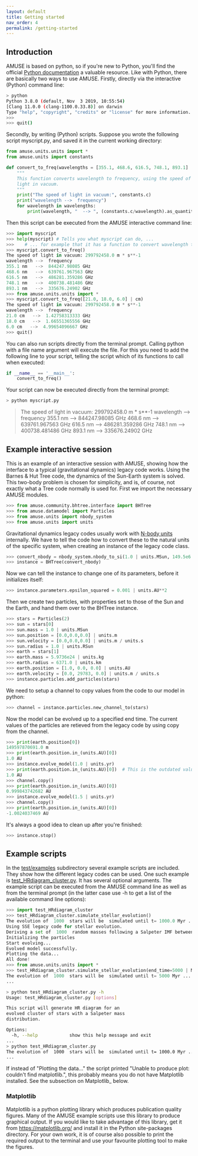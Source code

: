 ```yaml
---
layout: default
title: Getting started
nav_order: 4
permalink: /getting-started
---
```


## Introduction

AMUSE is based on python, so if you're new to Python, you'll find the
official [Python documentation](http://docs.python.org/) a valuable
resource. Like with Python, there are basically two ways to use AMUSE.
Firstly, directly via the interactive (Python) command line:

```bash
> python
Python 3.8.0 (default, Nov  3 2019, 10:55:54) 
[Clang 11.0.0 (clang-1100.0.33.8)] on darwin
Type "help", "copyright", "credits" or "license" for more information.
>>> 
>>> quit()    
```

Secondly, by writing (Python) scripts. Suppose you wrote the following
script myscript.py, and saved it in the current working directory:

```python
from amuse.units.units import *
from amuse.units import constants

def convert_to_freq(wavelengths = [355.1, 468.6, 616.5, 748.1, 893.1] | nano(m)):
    """
    This function converts wavelength to frequency, using the speed of
    light in vacuum.
    """
    print("The speed of light in vacuum:", constants.c)
    print("wavelength -->  frequency")
    for wavelength in wavelengths:
        print(wavelength, "  --> ", (constants.c/wavelength).as_quantity_in(giga(Hz)))
```

Then this script can be executed from the AMUSE interactive command
line:

```python
>>> import myscript
>>> help(myscript) # Tells you what myscript can do, ...
>>>    # ... for example that it has a function to convert wavelength to frequency.
>>> myscript.convert_to_freq()
The speed of light in vacuum: 299792458.0 m * s**-1
wavelength -->  frequency
355.1 nm   -->  844247.98085 GHz
468.6 nm   -->  639761.967563 GHz
616.5 nm   -->  486281.359286 GHz
748.1 nm   -->  400738.481486 GHz
893.1 nm   -->  335676.24902 GHz
>>> from amuse.units.units import *
>>> myscript.convert_to_freq([21.0, 18.0, 6.0] | cm)
The speed of light in vacuum: 299792458.0 m * s**-1
wavelength -->  frequency
21.0 cm   -->  1.42758313333 GHz
18.0 cm   -->  1.66551365556 GHz
6.0 cm   -->  4.99654096667 GHz
>>> quit()
```

You can also run scripts directly from the terminal prompt. Calling
python with a file name argument will execute the file. For
this you need to add the following line to your script, telling the
script which of its functions to call when executed:

```python
if __name__ == '__main__':
    convert_to_freq()
```

Your script can now be executed directly from the terminal prompt:

```bash
> python myscript.py
```

> The speed of light in vacuum: 299792458.0 m \* s\*\*-1 wavelength --\>
> frequency 355.1 nm --\> 844247.98085 GHz 468.6 nm --\> 639761.967563
> GHz 616.5 nm --\> 486281.359286 GHz 748.1 nm --\> 400738.481486 GHz
> 893.1 nm --\> 335676.24902 GHz

## Example interactive session

This is an example of an interactive session with AMUSE, showing how the
interface to a typical (gravitational dynamics) legacy code works. Using
the Barnes & Hut Tree code, the dynamics of the Sun-Earth system is
solved. This two-body problem is chosen for simplicity, and is, of
course, not exactly what a Tree code normally is used for. First we
import the necessary AMUSE modules.

```python
>>> from amuse.community.bhtree.interface import BHTree
>>> from amuse.datamodel import Particles
>>> from amuse.units import nbody_system
>>> from amuse.units import units
```

Gravitational dynamics legacy codes usually work with [N-body
units](https://en.wikipedia.org/wiki/N-body_units) internally. We have
to tell the code how to convert these to the natural units of the
specific system, when creating an instance of the legacy code class.

```python
>>> convert_nbody = nbody_system.nbody_to_si(1.0 | units.MSun, 149.5e6 | units.km)
>>> instance = BHTree(convert_nbody)
```

Now we can tell the instance to change one of its parameters, before it
initializes itself:

```python
>>> instance.parameters.epsilon_squared = 0.001 | units.AU**2
```

Then we create two particles, with properties set to those of the Sun
and the Earth, and hand them over to the BHTree instance.

```python
>>> stars = Particles(2)
>>> sun = stars[0]
>>> sun.mass = 1.0 | units.MSun
>>> sun.position = [0.0,0.0,0.0] | units.m
>>> sun.velocity = [0.0,0.0,0.0] | units.m / units.s
>>> sun.radius = 1.0 | units.RSun
>>> earth = stars[1]
>>> earth.mass = 5.9736e24 | units.kg
>>> earth.radius = 6371.0 | units.km 
>>> earth.position = [1.0, 0.0, 0.0] | units.AU
>>> earth.velocity = [0.0, 29783, 0.0] | units.m / units.s
>>> instance.particles.add_particles(stars)
```

We need to setup a channel to copy values from the code to our model in
python:

```python
>>> channel = instance.particles.new_channel_to(stars)
```

Now the model can be evolved up to a specified end time. The current
values of the particles are retieved from the legacy code by using copy
from the channel.

```python
>>> print(earth.position[0])
149597870691.0 m
>>> print(earth.position.in_(units.AU)[0])
1.0 AU
>>> instance.evolve_model(1.0 | units.yr)
>>> print(earth.position.in_(units.AU)[0])  # This is the outdated value! (should update_particles first)
1.0 AU
>>> channel.copy()
>>> print(earth.position.in_(units.AU)[0])
0.999843742682 AU
>>> instance.evolve_model(1.5 | units.yr)
>>> channel.copy()
>>> print(earth.position.in_(units.AU)[0])
-1.0024037469 AU
```

It's always a good idea to clean up after you're finished:

```python
>>> instance.stop()
```

## Example scripts

In the
[test/examples](https://github.com/amusecode/amuse/tree/master/examples)
subdirectory several example scripts are included. They show how the
different legacy codes can be used. One such example is
[test\_HRdiagram\_cluster.py](https://github.com/amusecode/amuse/blob/master/examples/applications/test_HRdiagram_cluster.py).
It has several optional arguments. The example script can be executed
from the AMUSE command line as well as from the terminal prompt (in the
latter case use -h to get a list of the available command line options):

```python
>>> import test_HRdiagram_cluster
>>> test_HRdiagram_cluster.simulate_stellar_evolution()
The evolution of  1000  stars will be  simulated until t= 1000.0 Myr ...
Using SSE legacy code for stellar evolution.
Deriving a set of  1000  random masses following a Salpeter IMF between 0.1 and 125 MSun (alpha = -2.35).
Initializing the particles
Start evolving...
Evolved model successfully.
Plotting the data...
All done!
>>> from amuse.units.units import *
>>> test_HRdiagram_cluster.simulate_stellar_evolution(end_time=5000 | Myr)
The evolution of  1000  stars will be  simulated until t= 5000 Myr ...
...
```

```bash
> python test_HRdiagram_cluster.py -h
Usage: test_HRdiagram_cluster.py [options]

This script will generate HR diagram for an 
evolved cluster of stars with a Salpeter mass 
distribution.

Options:
  -h, --help            show this help message and exit
...
> python test_HRdiagram_cluster.py
The evolution of  1000  stars will be  simulated until t= 1000.0 Myr ...
...
```

If instead of "Plotting the data..." the script printed "Unable to
produce plot: couldn't find matplotlib.", this probably means you do not
have Matplotlib installed. See the subsection on Matplotlib\_ below.

### Matplotlib

Matplotlib is a python plotting library which produces publication
quality figures. Many of the AMUSE example scripts use this library to
produce graphical output. If you would like to take advantage of this
library, get it from <https://matplotlib.org/> and install it in the
Python site-packages directory. For your own work, it is of course also
possible to print the required output to the terminal and use your
favourite plotting tool to make the figures.
